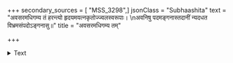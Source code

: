 +++
secondary_sources = [ "MSS_3298",]
jsonClass = "Subhaashita"
text = "अवसरमधिगम्य तं हरन्त्यो हृदयमयत्नकृतोज्ज्वलस्वरूपाः।  \nअवनिषु पदमङ्गनास्तदानीं न्यदधत विभ्रमसंपदोऽङ्गनासु॥"
title = "अवसरमधिगम्य तम्"

+++

<details><summary>Text</summary>

अवसरमधिगम्य तं हरन्त्यो हृदयमयत्नकृतोज्ज्वलस्वरूपाः।  
अवनिषु पदमङ्गनास्तदानीं न्यदधत विभ्रमसंपदोऽङ्गनासु॥
</details>
